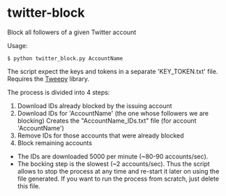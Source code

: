 # twitter-block

Block all followers of a given Twitter account

Usage:

    $ python twitter_block.py AccountName

The script expect the keys and tokens in a separate 'KEY_TOKEN.txt' file.
Requires the [Tweepy](https://www.tweepy.org/) library.

The process is divided into 4 steps:

1. Download IDs already blocked by the issuing account
2. Download IDs for 'AccountName' (the one whose followers we are blocking)
   Creates the "AccountName_IDs.txt" file (for account 'AccountName')
3. Remove IDs for those accounts that were already blocked
4. Block remaining accounts

* The IDs are downloaded 5000 per minute (~80-90 accounts/sec).
* The bocking step is the slowest (~2 accounts/sec). Thus the script
allows to stop the process at any time and re-start it later on using the
file generated. If you want to run the process from scratch, just
delete this file.